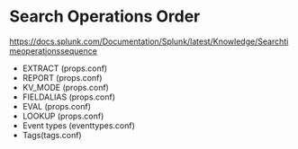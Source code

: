 # Search Operations Order

https://docs.splunk.com/Documentation/Splunk/latest/Knowledge/Searchtimeoperationssequence

- EXTRACT (props.conf)
- REPORT (props.conf)
- KV_MODE (props.conf)
- FIELDALIAS (props.conf)
- EVAL (props.conf)
- LOOKUP (props.conf)
- Event types (eventtypes.conf)
- Tags(tags.conf)
